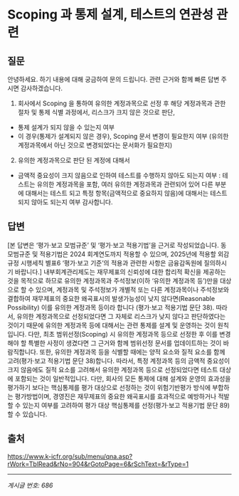 # Scoping 과 통제 설계, 테스트의 연관성 관련

## 질문
안녕하세요.
하기 내용에 대해 궁금하여 문의 드립니다.
관련 근거와 함께 빠른 답변 주시면 감사하겠습니다.
1) 회사에서 Scoping 을 통하여 유의한 계정과목으로 선정 후
해당 계정과목과 관한 절차 및 통제 식별 과정에서, 리스크가 크지 않은 것으로 판단,
- 통제 설계가 되지 않을 수 있는지 여부
- 이 경우(통제가 설계되지 않은 경우), Scoping 문서 변경이 필요한지 여부 (유의한 계정과목에서 아닌 것으로 변경되었다는 문서화가 필요한지)
2) 유의한 계정과목으로 판단 된 계정에 대해서
- 금액적 중요성이 크지 않음으로 인하여 테스트를 수행하지 않아도 되는지 여부 : 테스트는 유의한 계정과목을 포함, 여러 유의한 계정과목과 관련되어 있어 다른 부분에 대해서는 테스트 되고 특정 항목(금액적으로 중요하지 않음)에 대해서는 테스트되지 않아도 되는지 여부
감사합니다.

## 답변
[본 답변은 ‘평가·보고 모범규준’ 및 ‘평가·보고 적용기법’을 근거로 작성되었습니다. 동 모범규준 및 적용기법은 2024 회계연도까지 적용할 수 있으며, 2025년에 적용할 외감규정 시행세칙 별표6 ‘평가·보고 기준’의 적용과 관련한 사항은 금융감독원에 질의하시기 바랍니다.]
내부회계관리제도는 재무제표의 신뢰성에 대한 합리적 확신을 제공하는 것을 목적으로 하므로 유의한 계정과목과 주석정보(이하 ‘유의한 계정과목 등’)만을 대상으로 할 수 있으며, 계정과목 및 주석정보가 개별적 또는 다른 계정과목이나 주석정보와 결합하여 재무제표의 중요한 왜곡표시의 발생가능성이 낮지 않다면(Reasonable Possibility) 이를 유의한 계정과목 등이라 합니다 (평가·보고 적용기법 문단 38). 따라서, 유의한 계정과목으로 선정되었다면 그 자체로 리스크가 낮지 않다고 판단하였다는 것이기 때문에 유의한 계정과목 등에 대해서는 관련 통제를 설계 및 운영하는 것이 원칙입니다. 다만, 최초 범위선정(Scoping) 시 유의한 계정과목 등으로 선정한 후 이를 변경해야 할 특별한 사정이 생겼다면 그 근거와 함께 범위선정 문서를 업데이트하는 것이 바람직합니다.
또한, 유의한 계정과목 등을 식별할 때에는 양적 요소와 질적 요소를 함께 고려(평가·보고 적용기법 문단 38)합니다. 따라서, 특정 계정과목 등의 금액적 중요성이 크지 않음에도 질적 요소를 고려해서 유의한 계정과목 등으로 선정되었다면 테스트 대상에 포함되는 것이 일반적입니다. 다만, 회사의 모든 통제에 대해 설계와 운영의 효과성을 평가하기 보다는 핵심통제를 평가 대상으로 선정하는 것이 위험기반평가 방식에 부합하는 평가방법이며, 경영진은 재무제표의 중요한 왜곡표시를 효과적으로 예방하거나 적발할 수 있는지 여부를 고려하여 평가 대상 핵심통제를 선정(평가·보고 적용기법 문단 89)할 수 있습니다.

## 출처
https://www.k-icfr.org/sub/menu/qna.asp?rWork=TblRead&rNo=904&rGotoPage=6&rSchText=&rType=1

---
*게시글 번호: 686*
